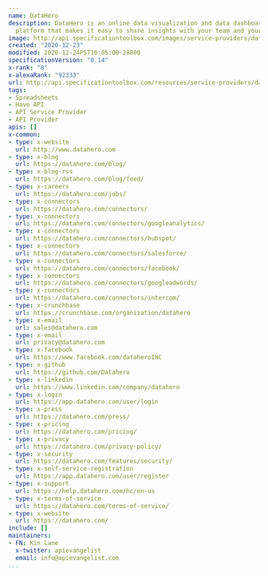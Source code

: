 ```yaml
---
name: DataHero
description: DataHero is an online data visualization and data dashboard software
  platform that makes it easy to share insights with your team and your clients.
image: http://api.specificationtoolbox.com/images/service-providers/datahero.jpg
created: "2020-12-23"
modified: 2020-12-24PST10:05:00-28800
specificationVersion: "0.14"
x-rank: "8"
x-alexaRank: "92333"
url: http://api.specificationtoolbox.com/resources/service-providers/datahero/
tags:
- Spreadsheets
- Have API
- API Service Provider
- API Provider
apis: []
x-common:
- type: x-website
  url: http://www.datahero.com
- type: x-blog
  url: https://datahero.com/blog/
- type: x-blog-rss
  url: https://datahero.com/blog/feed/
- type: x-careers
  url: https://datahero.com/jobs/
- type: x-connectors
  url: https://datahero.com/connectors/
- type: x-connectors
  url: https://datahero.com/connectors/googleanalytics/
- type: x-connectors
  url: https://datahero.com/connectors/hubspot/
- type: x-connectors
  url: https://datahero.com/connectors/salesforce/
- type: x-connectors
  url: https://datahero.com/connectors/facebook/
- type: x-connectors
  url: https://datahero.com/connectors/googleadwords/
- type: x-connectors
  url: https://datahero.com/connectors/intercom/
- type: x-crunchbase
  url: https://crunchbase.com/organization/datahero
- type: x-email
  url: sales@datahero.com
- type: x-email
  url: privacy@datahero.com
- type: x-facebook
  url: https://www.facebook.com/dataheroINC
- type: x-github
  url: https://github.com/Datahero
- type: x-linkedin
  url: https://www.linkedin.com/company/datahero
- type: x-login
  url: https://app.datahero.com/user/login
- type: x-press
  url: https://datahero.com/press/
- type: x-pricing
  url: https://datahero.com/pricing/
- type: x-privacy
  url: https://datahero.com/privacy-policy/
- type: x-security
  url: https://datahero.com/features/security/
- type: x-self-service-registration
  url: https://app.datahero.com/user/register
- type: x-support
  url: https://help.datahero.com/hc/en-us
- type: x-terms-of-service
  url: https://datahero.com/terms-of-service/
- type: x-website
  url: https://datahero.com/
include: []
maintainers:
- FN: Kin Lane
  x-twitter: apievangelist
  email: info@apievangelist.com
...
```

